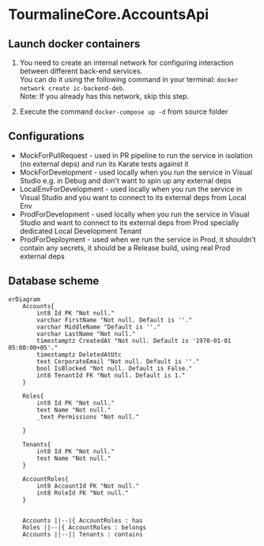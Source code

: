 # TourmalineCore.AccountsApi

## Launch docker containers

1. You need to create an internal network for configuring interaction between different back-end services.  
You can do it using the following command in your terminal: `docker network create ic-backend-deb`.  
Note: If you already has this network, skip this step.

2. Execute the command `docker-compose up -d` from source folder

## Configurations

- MockForPullRequest - used in PR pipeline to run the service in isolation (no external deps) and run its Karate tests against it
- MockForDevelopment - used locally when you run the service in Visual Studio e.g. in Debug and don't want to spin up any external deps
- LocalEnvForDevelopment - used locally when you run the service in Visual Studio and you want to connect to its external deps from Local Env
- ProdForDevelopment - used locally when you run the service in Visual Studio and want to connect to its external deps from Prod specially dedicated Local Development Tenant
- ProdForDeployment - used when we run the service in Prod, it shouldn't contain any secrets, it should be a Release build, using real Prod external deps

## Database scheme 

```mermaid
erDiagram
    Accounts{
        int8 Id PK "Not null."
        varchar FirstName "Not null. Default is ''."
        varchar MiddleName "Default is ''."
        varchar LastName "Not null."
        timestamptz CreatedAt "Not null. Default is '1970-01-01 05:00:00+05'."
        timestamptz DeletedAtUtc 
        text CorporateEmail "Not null. Default is ''."
        bool IsBlocked "Not null. Default is False."
        int8 TenantId FK "Not null. Default is 1."
    }

    Roles{
        int8 Id PK "Not null."
        text Name "Not null."
        _text Permissions "Not null."

    }

    Tenants{
        int8 Id PK "Not null."
        text Name "Not null."
    }

    AccountRoles{
        int8 AccountId FK "Not null."
        int8 RoleId FK "Not null."
    }


    Accounts ||--|{ AccountRoles : has
    Roles ||--|{ AccountRoles : belongs
    Accounts ||--|| Tenants : contains

```